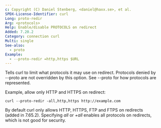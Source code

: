 ```yaml
---
c: Copyright (C) Daniel Stenberg, <daniel@haxx.se>, et al.
SPDX-License-Identifier: curl
Long: proto-redir
Arg: <protocols>
Help: Enable/disable PROTOCOLS on redirect
Added: 7.20.2
Category: connection curl
Multi: single
See-also:
  - proto
Example:
  - --proto-redir =http,https $URL
---
```


Tells curl to limit what protocols it may use on redirect. Protocols denied by
--proto are not overridden by this option. See --proto for how protocols are
represented.

Example, allow only HTTP and HTTPS on redirect:

    curl --proto-redir -all,http,https http://example.com

By default curl only allows HTTP, HTTPS, FTP and FTPS on redirects (added in
7.65.2). Specifying *all* or *+all* enables all protocols on redirects, which
is not good for security.
